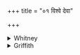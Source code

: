+++
title = "०१ विश्वे देवा"

+++

<details><summary>Whitney</summary>

### Translation
1. O all ye gods, ye Vasus, protect this man; likewise ye Ādityas, watch  
ye over him; him let not one related (*sánābhi*) nor one unrelated—him  
let not any deadly weapon of men (*pāúruṣeya*) reach.

### Notes
Ppp. has in **b** the false form *jāgrata.* The comm. paraphrases  
*-nābhi* in **c** by *garbhāśaya.* ⌊For the syntax, cf. Caland, KZ.  
xxxiv. 456.⌋
</details>

<details><summary>Griffith</summary>

Guard and protect this man, all Gods and Vasus. Over him keep- ye watch and ward, Adityas. Let not death reach him from the hands of brothers from hands of aliens, or of human beings.
</details>
